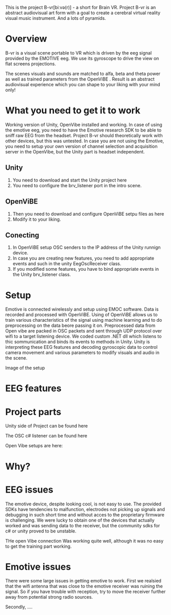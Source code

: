 This is the project B-vr[biːvə(r)] - a short for Brain VR. Project B-vr is an abstract audiovisual art form with a goal to create a cerebral virtual reality visual music instrument. And a lots of pyramids.

# Overview
B-vr is a visual scene portable to VR which is driven by the eeg signal provided by the EMOTIVE eeg. We use its gyroscope to drive the view on flat screens projections. 

The scenes visuals and sounds are matched to alfa, beta and theta power as well as trained parameters from the OpenViBE . Result is an abstract audiovisual experience which you can shape to your liking with your mind only!

# What you need to get it to work
Working version of Unity, OpenVibe installed and working. In case of using the emotive eeg, you need to have the Emotive research SDK to be able to sniff raw EEG from the headset. Project B-vr should theoretically work with other devices, but this was untested. In case you are not using the Emotive, you need to setup your own version of channel selection and acquisition server in the OpenVibe, but the Unity part is headset independent. 

## Unity 
1. You need to download and start the Unity project here
2. You need to configure the brv_listener port in the intro scene.

## OpenViBE 
1. Then you need to download and configure OpenViBE  setpu files as here
2. Modify it to your liking.

## Conecting
1. In OpenViBE setup OSC senders to the IP address of the Unity runnign device.
2. In case you are creating new features, you need to add appropriate events and such in the unity EegOscReceiver class.
3. If you modified some features, you have to bind appropriate events in the Unity brv_listener class.


# Setup
Emotive is connected wirelessly and setup using EMOC software. Data is recorded and processed with OpenViBE. Using of OpenViBE allows us to train various characteristics of the signal using machine learning and to do preprocessing on the data beore passing it on. Preprocessed data  from Open vibe are packed in OSC packets and sent through UDP protocol over wifi to a target listening device. We coded custom .NET dll which listens to thic sommunication and binds its events to methods in Unity. Unity is interpreting these EEG features and decoding gyroscopic data to control camera movement and various parameters to modify visuals and audio in the scene.

Image of the setup[]()

# EEG features

# Project parts
Unity side of Project can be found here

The OSC c# listener can be found here

Open Vibe setups are here:

# Why?

# EEG issues
The emotive device, despite looking cool, is not easy to use. The provided SDKs have tendencies to malfunction, electrodes not picking up signals and debugging in such short time and without acces to the proprietary firmware is challenging. We were lucky to obtain one of the devices that actually worked and was sending data to the receiver, but the community sdks for c# or unity proved to be unstable.

THe open Vibe connection Was working quite well, although it was no easy to get the training part working.

# Emotive issues
There were some large issues in getting emotive to work. First we realsied that the wifi antenna that was close to the emotive receiver was ruining the signal. So if you have trouble with reception, try to move the receiver further away from potential strong radio sources.

Secondly, ....

#



